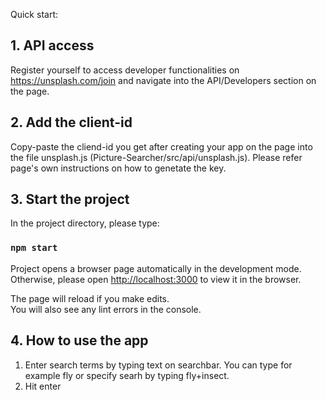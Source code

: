 Quick start:

## 1. API access

Register yourself to access developer functionalities on https://unsplash.com/join and navigate into the API/Developers section on the page.

## 2. Add the client-id

Copy-paste the cliend-id you get after creating your app on the page into the file unsplash.js (Picture-Searcher/src/api/unsplash.js). 
Please refer page's own instructions on how to genetate the key.

## 3. Start the project

In the project directory, please type:

### `npm start`

Project opens a browser page automatically in the development mode.<br>
Otherwise, please open [http://localhost:3000](http://localhost:3000) to view it in the browser.

The page will reload if you make edits.<br>
You will also see any lint errors in the console.

## 4. How to use the app

1. Enter search terms by typing text on searchbar. You can type for example fly or specify searh by typing fly+insect.
2. Hit enter
